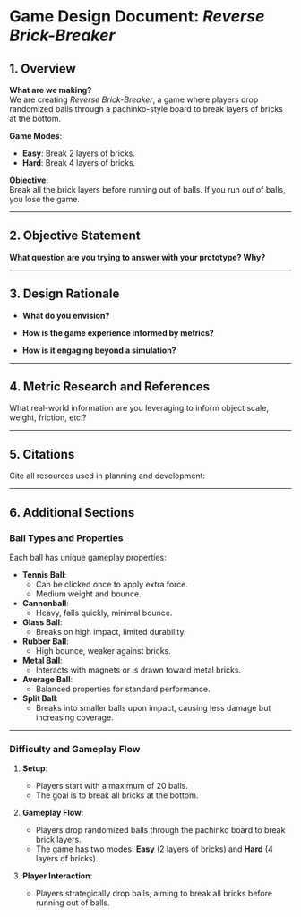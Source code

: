 # Game Design Document: *Reverse Brick-Breaker*

## **1. Overview**  
**What are we making?**  
We are creating *Reverse Brick-Breaker*, a game where players drop randomized balls through a pachinko-style board to break layers of bricks at the bottom.  

**Game Modes**:  
- **Easy**: Break 2 layers of bricks.  
- **Hard**: Break 4 layers of bricks.  

**Objective**:  
Break all the brick layers before running out of balls. If you run out of balls, you lose the game.  

---

## **2. Objective Statement**
**What question are you trying to answer with your prototype? Why?**  


---

## **3. Design Rationale**
- **What do you envision?**  

- **How is the game experience informed by metrics?**  

- **How is it engaging beyond a simulation?**  

---

## **4. Metric Research and References**
What real-world information are you leveraging to inform object scale, weight, friction, etc.? 

---

## **5. Citations**
Cite all resources used in planning and development:  

---

## **6. Additional Sections**

### **Ball Types and Properties**
Each ball has unique gameplay properties:  
- **Tennis Ball**:  
  - Can be clicked once to apply extra force.  
  - Medium weight and bounce.  
- **Cannonball**:  
  - Heavy, falls quickly, minimal bounce.  
- **Glass Ball**:  
  - Breaks on high impact, limited durability.  
- **Rubber Ball**:  
  - High bounce, weaker against bricks.  
- **Metal Ball**:  
  - Interacts with magnets or is drawn toward metal bricks.  
- **Average Ball**:  
  - Balanced properties for standard performance.  
- **Split Ball**:  
  - Breaks into smaller balls upon impact, causing less damage but increasing coverage.  

---

### **Difficulty and Gameplay Flow**
1. **Setup**:  
   - Players start with a maximum of 20 balls.  
   - The goal is to break all bricks at the bottom.

2. **Gameplay Flow**:  
   - Players drop randomized balls through the pachinko board to break brick layers.  
   - The game has two modes: **Easy** (2 layers of bricks) and **Hard** (4 layers of bricks).  

3. **Player Interaction**:  
   - Players strategically drop balls, aiming to break all bricks before running out of balls.  

